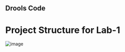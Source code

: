 ## Drools Code
# Project Structure for Lab-1
![image](https://github.com/user-attachments/assets/8512cc16-49e3-40ac-8568-0fc940920c8f)
